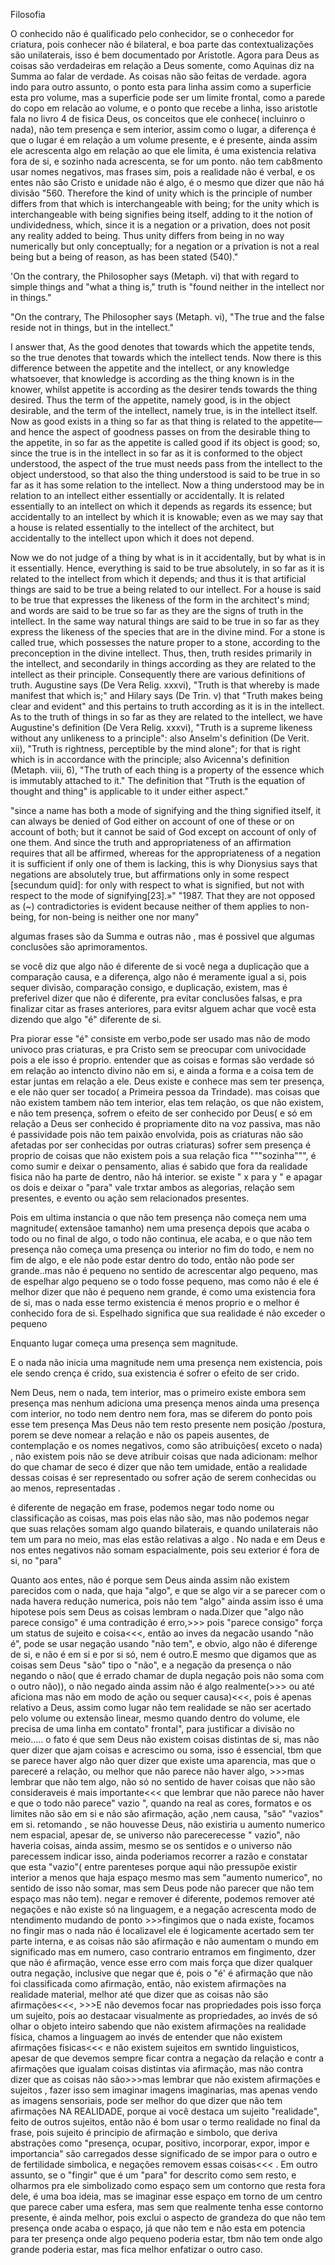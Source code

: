  Filosofia

O conhecido não é qualificado pelo conhecidor, se o conhecedor for criatura, pois conhecer não é bilateral, e boa parte das contextualizações são unilaterais, isso é bem documentado por Aristotle.
Agora para Deus as coisas são verdadeiras em relação a Deus somente, como Aquinas diz na Summa ao falar de verdade.
As coisas não são feitas de verdade.
agora indo para outro assunto, o ponto esta para linha assim como a superficie esta pro volume, mas a superficie pode ser um limite frontal, como a parede do copo em relacão ao volume, e o ponto que recebe a linha, isso aristotle fala no livro 4 de fisica 
Deus, os conceitos que ele conhece( incluinro o nada), não tem presença e sem interior, assim como o lugar, a diferença é que o lugar é em relação a um volume presente, e é presente, ainda assim ele acrescenta algo em relação ao que ele limita, é uma existencia relativa fora de si, e sozinho nada acrescenta, se for um ponto.
não tem cab8mento usar nomes negativos, mas frases sim, pois a realidade não é verbal, e os entes não são Cristo e unidade não é algo, é o mesmo que dizer que não há divisão
"560. Therefore the kind of unity which is the principle of number differs from that which is interchangeable with being; for the unity which is interchangeable with being signifies being itself, adding to it the notion of undividedness, which, since it is a negation or a privation, does not posit any reality added to being. Thus unity differs from being in no way numerically but only conceptually; for a negation or a privation is not a real being but a being of reason, as has been stated (540)."

'On the contrary, the Philosopher says (Metaph. vi) that with regard to simple things and "what a thing is," truth is "found neither in the intellect nor in things."

"On the contrary, The Philosopher says (Metaph. vi), "The true and the false reside not in things, but in the intellect."

I answer that, As the good denotes that towards which the appetite tends, so the true denotes that towards which the intellect tends. Now there is this difference between the appetite and the intellect, or any knowledge whatsoever, that knowledge is according as the thing known is in the knower, whilst appetite is according as the desirer tends towards the thing desired. Thus the term of the appetite, namely good, is in the object desirable, and the term of the intellect, namely true, is in the intellect itself. Now as good exists in a thing so far as that thing is related to the appetite—and hence the aspect of goodness passes on from the desirable thing to the appetite, in so far as the appetite is called good if its object is good; so, since the true is in the intellect in so far as it is conformed to the object understood, the aspect of the true must needs pass from the intellect to the object understood, so that also the thing understood is said to be true in so far as it has some relation to the intellect. Now a thing understood may be in relation to an intellect either essentially or accidentally. It is related essentially to an intellect on which it depends as regards its essence; but accidentally to an intellect by which it is knowable; even as we may say that a house is related essentially to the intellect of the architect, but accidentally to the intellect upon which it does not depend.

Now we do not judge of a thing by what is in it accidentally, but by what is in it essentially. Hence, everything is said to be true absolutely, in so far as it is related to the intellect from which it depends; and thus it is that artificial things are said to be true a being related to our intellect. For a house is said to be true that expresses the likeness of the form in the architect's mind; and words are said to be true so far as they are the signs of truth in the intellect. In the same way natural things are said to be true in so far as they express the likeness of the species that are in the divine mind. For a stone is called true, which possesses the nature proper to a stone, according to the preconception in the divine intellect. Thus, then, truth resides primarily in the intellect, and secondarily in things according as they are related to the intellect as their principle. Consequently there are various definitions of truth. Augustine says (De Vera Relig. xxxvi), "Truth is that whereby is made manifest that which is;" and Hilary says (De Trin. v) that "Truth makes being clear and evident" and this pertains to truth according as it is in the intellect. As to the truth of things in so far as they are related to the intellect, we have Augustine's definition (De Vera Relig. xxxvi), "Truth is a supreme likeness without any unlikeness to a principle": also Anselm's definition (De Verit. xii), "Truth is rightness, perceptible by the mind alone"; for that is right which is in accordance with the principle; also Avicenna's definition (Metaph. viii, 6), "The truth of each thing is a property of the essence which is immutably attached to it." The definition that "Truth is the equation of thought and thing" is applicable to it under either aspect."

"since a name has both a mode of signifying and the thing signified itself, it can always be denied of God either on account of one of these or on account of both; but it cannot be said of God except on account of only of one them. And since the truth and appropriateness of an affirmation requires that all be affirmed, whereas for the appropriateness of a negation it is sufficient if only one of them is lacking, this is why Dionysius says that negations are absolutely true, but affirmations only in some respect [secundum quid]: for only with respect to what is signified, but not with respect to the mode of signifying[23].»"
"1987. That they are not opposed as (~) contradictories is evident because neither of them applies to non-being, for non-being is neither one nor many"

algumas frases são da Summa e outras não , mas é possivel que algumas conclusões são aprimoramentos.

se você diz que algo não é diferente de si você nega a duplicação que a comparação causa, e a diferença, algo não é meramente igual a si, pois sequer divisão, comparação consigo, e duplicação, existem, mas é preferivel dizer que não é diferente, pra evitar conclusões falsas, e pra finalizar citar as frases anteriores, para evitsr alguem achar que você esta dizendo que algo "é" diferente de si. 

Pra piorar esse "é" consiste em verbo,pode ser usado mas não de modo univoco pras criaturas, e pra Cristo sem se preocupar com univocidade pois a ele isso é proprio.
entender que as coisas e formas são verdade só em relação ao intencto divino não em si, e ainda a forma e a coisa tem de estar juntas em relação a ele. 
Deus existe e conhece mas sem ter presença, e ele não quer ser tocado( a Primeira pessoa da Trindade).
mas coisas que não existem tambem não tem interior, elas tem relação, os que não existem, e não tem presença, sofrem o efeito de ser conhecido por Deus( e só em relação a Deus ser conhecido é propriamente dito na voz passiva, mas não é passividade pois não tem paixão envolvida, pois as criaturas não são afetadas por ser conhecidas por outras criaturas)
sofrer sem presença é proprio de coisas que não existem pois a sua relação fica """sozinha""", é como sumir e deixar o pensamento, alias é sabido que fora da realidade fisica não ha parte de dentro, não há interior.
se existe " x para y " e apagar os dois e deixar o "para" 
vale trxtar ambos as alegorias, relação sem presentes, e evento ou ação sem relacionados presentes.

Pois em ultima  instancia o que não tem presença não começa nem uma magnitude( extensãoe tamanho) nem uma presença depois que acaba o todo ou no final de algo, o todo não continua, ele acaba, e o que não tem presença não começa uma presença ou interior no fim do todo, e nem no fim de algo, e ele não pode estar dentro do todo, então não pode ser grande..mas não é pequeno no sentido de acrescentar algo pequeno, mas de espelhar algo pequeno se o todo fosse pequeno, mas como não é ele é melhor dizer que não é pequeno nem grande, é como uma existencia fora de si, mas o nada esse termo existencia é menos proprio e o melhor é conhecido fora de si. Espelhado significa que sua realidade é não exceder o pequeno

Enquanto lugar começa uma presença sem magnitude.

E o nada não inicia uma magnitude nem uma presença nem existencia, pois ele sendo crença é crido, sua existencia é sofrer o efeito de ser crido.



Nem Deus, nem o nada, tem interior, mas o primeiro existe embora sem presença
mas nenhum adiciona uma presença menos ainda uma presença com interior, no todo nem dentro nem fora, mas se diferem do ponto pois esse tem presença
Mas Deus não tem resto presente nem posição /postura, porem se deve nomear a relação e não os papeis ausentes, de contemplação e os nomes negativos, como são atribuições( exceto o nada) , não existem pois não se deve atribuir coisas que nada adicionam: melhor do que chamar de seco é dizer que não tem umidade, então a realidade dessas coisas é ser representado ou sofrer ação de serem conhecidas ou ao menos, representadas .

é diferente de negação em frase, podemos negar todo nome ou classificação as coisas, mas pois elas não são, mas não podemos negar que suas relações somam algo quando bilaterais, e quando unilaterais não tem um para no meio, mas elas estão relativas a algo  .
No nada e em Deus e nos entes negativos não somam espacialmente, pois seu exterior é fora de si, no "para"

Quanto aos entes, não é porque sem Deus ainda assim não existem parecidos com o nada, que haja "algo", e que se algo vir a se parecer com o nada havera redução numerica, pois não tem "algo"  ainda assim isso é uma hipotese pois sem Deus as coisas lembram o nada.Dizer que "algo não parece consigo" é uma contradição é erro,>>> pois "parece consigo" força um status de sujeito e coisa<<<, então ao inves da negacão usando "não é", pode se usar negação usando "não tem", e obvio, algo não é diferenge de si, e não é em si e por si só, nem é outro.E mesmo que digamos que as coisas sem Deus "são" tipo o "não", e a negação da presença o não negando o não( que é errado chamar de dupla negação pois não soma com o outro não)), o não negado ainda assim não é algo realmente(>>> ou até aficiona mas não em modo de ação ou sequer causa)<<<, pois é apenas relativo a Deus, assim como lugar não tem realidade se não ser acertado pelo volume ou extensão linear, mesmo quando dentro do volume, ele precisa de uma linha em contato" frontal", para justificar a divisão no meio..... o fato é que sem Deus não existem coisas distintas de si, mas não quer dizer que ajam coisas e acrescimo ou soma, isso é essencial, tbm que se parece haver algo não quer dizer que existe uma aparencia, mas que o pareceré a relação, ou melhor que não parece não haver algo, >>>mas lembrar que não tem algo, não só no sentido de haver coisas que não são consideraveis é mais importante<<< que lembrar que não parece não haver e que o todo não parece" vazio ", quando na real as cores, formatos e os limites não são em si e não são afirmação, ação ,nem causa, "são" "vazios" em si. retomando , se não houvesse Deus, não existiria u aumento numerico nem espacial, apesar de, se universo não parecerecesse " vazio", não haveria coisas, ainda assim, mesmo se os sentidos e o universo não parecessem indicar isso, ainda poderiamos recorrer a razão e constatar que esta "vazio"( entre parenteses porque aqui não pressupõe existir interior a menos que haja espaço mesmo mas sem "aumento numerico", no sentido de isso não somar, mas sem Deus pode não parecer que não tem espaço mas não tem). negar e remover é diferente, podemos remover até negações e não existe só na linguagem, e a negação acrescenta modo de ntendimento mudando de ponto >>>fingimos que o nada existe, focamos no fingir mas o nada não é localizavel ele é logicamente acertado sem ter parte interna, e as coisas não são afirmação e não aumentam o mundo em significado mas em numero, caso contrario entramos em fingimento, dzer que não é afirmação, vence esse erro com mais força que dizer qualquer outra negação, inclusive que negar que é, pois o "é' é afirmação que não foi classificada como afirmação, então, não existem afirmações na realidade material, melhor até que dizer que as coisas não são afirmações<<<, >>>E não devemos focar nas propriedades pois isso força um sujeito, pois ao destacaar visualmente as propriedades, ao invés de só olhar o objeto inteiro sabendo que não existem afirmações na realidade física, chamos a linguagem ao invés de entender que não existem afirmações fisicas<<< e não existem sujeitos em swntido linguisticos, apesar de que devemos sempre ficar contra a negaçào da relação e contr a afirmações que igualam coisas distintas via afirmação, mas não contra dizer que as coisas não são>>>mas lembrar que não existem afirmações e sujeitos , fazer isso sem imaginar imagens imaginarias, mas apenas vendo as imagens sensoriais, pode ser melhor do que dizer que não tem afirmações NA REALIDADE, porque ai você destaca um sujeito "realidade", feito de outros sujeitos, então não é bom usar o termo realidade no final da frase, pois sujeito é principio de afirmação e simbolo, que deriva abstrações como "presença, ocupar, positivo, incorporar, expor, impor e importancia" são carregados desse significado de se impor para o outro e de fertilidade simbolica, e negações removem essas coisas<<< . Em outro assunto, se o "fingir" que é um "para" for descrito como sem resto, e olharmos pra ele simbolizado como espaço sem um contorno que resta fora dele, é uma boa ideia, mas se imaginar esse espaço em torno de um centro que parece caber uma esfera, mas sem que realmente tenha esse contorno presente, é ainda melhor, pois exclui o aspecto de grandeza do que não tem presença onde acaba o espaço, já que não tem e não esta em potencia para ter presença onde algo pequeno poderia estar, tbm não tem onde algo grande poderia estar, mas fica melhor enfatizar o outro caso.



